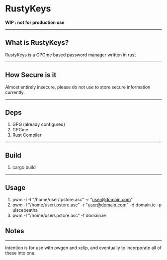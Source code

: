 # RustyKeys

**WIP : not for production use**

----
## What is RustyKeys?
RustyKeys is a GPGme based password manager written in rust

----
## How Secure is it 
Almost entirely insecure, please do not use to store secure information currently.

----
## Deps
1. GPG (already configured)
2. GPGme
3. Rust Compiler

----
## Build
1. cargo build


----
## Usage
1. pwm -i -l "/home/user/.pstore.asc" -r "user@domain.com"
2. pwm -l "/home/user/.pstore.asc" -r "user@domain.com" -d domain.ie -p uiscebeatha
3. pwm -l "/home/user/.pstore.asc" -f domain.ie

## Notes
----
Intention is for use with pwgen and xclip, and eventually to incorporate all of these into one.